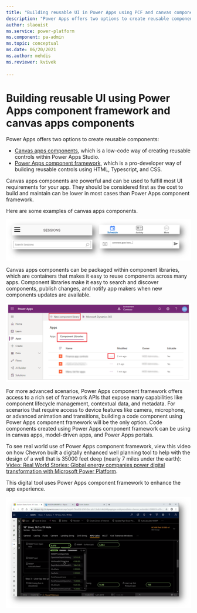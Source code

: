 ```yaml
---
title: "Building reusable UI in Power Apps using PCF and canvas components  | MicrosoftDocs"
description: "Power Apps offers two options to create reusable components: low-code canvas components in Power Apps Studio; and the Power Apps Component Framework (PCF), which is a pro-developer way of building reusable controls using HTML, Typescript, and CSS."
author: slaouist
ms.service: power-platform
ms.component: pa-admin
ms.topic: conceptual
ms.date: 06/20/2021
ms.author: mehdis
ms.reviewer: kvivek 
  
---
```

# Building reusable UI using Power Apps component framework and canvas apps components

Power Apps offers two options to create reusable components:
- [Canvas apps components](/powerapps/maker/canvas-apps/create-component), which is a low-code way of creating reusable controls within Power Apps Studio. 
- [Power Apps component framework](/powerapps/developer/component-framework/overview), which is a pro-developer way of building reusable controls using HTML, Typescript, and CSS. 

Canvas apps components are powerful and can be used to fulfill most UI requirements for your app. They should be considered first as the cost to build and maintain can be lower in most cases than Power Apps component framework.

Here are some examples of canvas apps components.

![Components](./media/components.png)

Canvas apps components can be packaged within component libraries, which are containers that makes it easy to reuse components across many apps. Component libraries make it easy to search and discover components, publish changes, and notify app makers when new components updates are available.


![Component Library](./media/ComponentLibrary.png)

For more advanced scenarios, Power Apps component framework offers access to a rich set of framework APIs that expose many capabilities like component lifecycle management, contextual data, and metadata. For scenarios that require access to device features like camera, microphone, or advanced animation and transitions, building a code component using Power Apps component framework will be the only option. Code components created using Power Apps component framework can be using in canvas apps, model-driven apps, and Power Apps portals.

To see real world use of Power Apps component framework, view this video on how Chevron built a digitally enhanced well planning tool to help with the design of a well that is 35000 feet deep (nearly 7 miles under the earth): [Video: Real World Stories: Global energy companies power digital transformation with Microsoft Power Platform](https://youtu.be/ABcRl-lErIY?t=2050).

This digital tool uses Power Apps component framework to enhance the app experience.   

![Azure function export](./media/Cheveron.png)  
